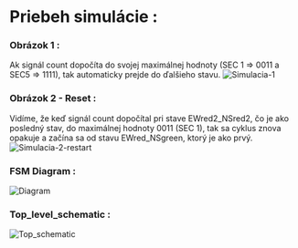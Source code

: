 # Priebeh simulácie  :

### Obrázok 1 : 
Ak signál count dopočíta do svojej maximálnej hodnoty (SEC 1 => 0011 a SEC5 => 1111), tak automaticky prejde do ďalšieho stavu.
![Simulacia-1](https://user-images.githubusercontent.com/60688750/77792467-b8f20580-7068-11ea-8f81-26ff487b18c6.png)




### Obrázok 2 - Reset : 

Vidíme, že keď signál count dopočítal pri stave EWred2_NSred2, čo je ako posledný stav, do maximálnej hodnoty 0011 (SEC 1), tak sa cyklus znova opakuje a začína sa od stavu EWred_NSgreen, ktorý je ako prvý.  
![Simulacia-2-restart](https://user-images.githubusercontent.com/60688750/77792490-c0b1aa00-7068-11ea-8186-701dc338c239.png)

### FSM Diagram : 
![Diagram](https://user-images.githubusercontent.com/60688750/77802736-ce245f80-707b-11ea-964a-78e7dba91827.jpg)


### Top_level_schematic : 
![Top_schematic](https://user-images.githubusercontent.com/60688750/77802732-ccf33280-707b-11ea-9ca0-f2f42fdadb2b.jpg)
